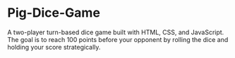 # Pig-Dice-Game
A two-player turn-based dice game built with HTML, CSS, and JavaScript. The goal is to reach 100 points before your opponent by rolling the dice and holding your score strategically.
